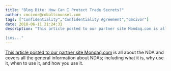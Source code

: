 ```yaml
---
title: "Blog Bite: How Can I Protect Trade Secrets?"
author: cmcivor@cobaltcounsel.com
tags: ["Confidentiality","Confidentiality Agreement","cmcivor"]
date: 2018-06-11 21:24:31
description: "This article posted to our partner site Mondaq.com is all about the NDA and covers all the general information about NDAs; including what it is, why use it, when to use it, and how you use it.

[ins..."
---
```


[This article posted to our partner site Mondaq.com](http://www.mondaq.com/canada/x/574520/Trade+Secrets/Protecting+Trade+Secrets+Using+NonDisclosure+Agreements) is all about the NDA and covers all the general information about NDAs; including what it is, why use it, when to use it, and how you use it.